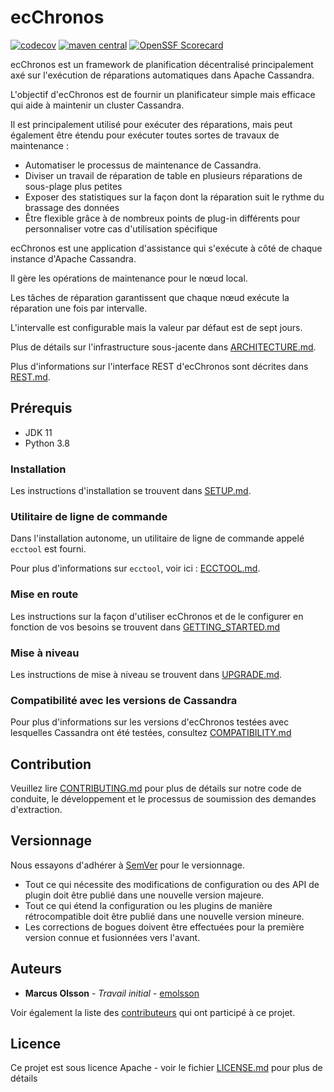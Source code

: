 # ecChronos

[![codecov](https://codecov.io/gh/ericsson/ecchronos/branch/master/graph/badge.svg)](https://codecov.io/gh/ericsson/ecchronos/tree/master)
[![maven central](https://img.shields.io/maven-central/v/com.ericsson.bss.cassandra.ecchronos/ecchronos-binary.svg?label=maven%20central&versionPrefix=5.0)](https://central.sonatype.com/artifact/com.ericsson.bss.cassandra.ecchronos/ecchronos-binary/versions)
[![OpenSSF Scorecard](https://api.securityscorecards.dev/projects/github.com/Ericsson/ecchronos/badge)](https://securityscorecards.dev/viewer/?uri=github.com/Ericsson/ecchronos)

ecChronos est un framework de planification décentralisé principalement axé sur l'exécution de réparations automatiques dans Apache Cassandra.

L'objectif d'ecChronos est de fournir un planificateur simple mais efficace qui aide à maintenir un cluster Cassandra. 

Il est principalement utilisé pour exécuter des réparations, mais peut également être étendu pour exécuter toutes sortes de travaux de maintenance :

* Automatiser le processus de maintenance de Cassandra.
* Diviser un travail de réparation de table en plusieurs réparations de sous-plage plus petites
* Exposer des statistiques sur la façon dont la réparation suit le rythme du brassage des données
* Être flexible grâce à de nombreux points de plug-in différents pour personnaliser votre cas d'utilisation spécifique

ecChronos est une application d'assistance qui s'exécute à côté de chaque instance d'Apache Cassandra. 

Il gère les opérations de maintenance pour le nœud local.

Les tâches de réparation garantissent que chaque nœud exécute la réparation une fois par intervalle.

L'intervalle est configurable mais la valeur par défaut est de sept jours.

Plus de détails sur l'infrastructure sous-jacente dans [ARCHITECTURE.md](docs/ARCHITECTURE.md).

Plus d'informations sur l'interface REST d'ecChronos sont décrites dans [REST.md](docs/REST.md).

## Prérequis

* JDK 11
* Python 3.8

### Installation

Les instructions d'installation se trouvent dans [SETUP.md](docs/SETUP.md).

### Utilitaire de ligne de commande

Dans l'installation autonome, un utilitaire de ligne de commande appelé `ecctool` est fourni.

Pour plus d'informations sur `ecctool`, voir ici : [ECCTOOL.md](docs/autogenerated/ECCTOOL.md).

### Mise en route

Les instructions sur la façon d'utiliser ecChronos et de le configurer en fonction de vos besoins se trouvent dans [GETTING_STARTED.md](docs/GETTING_STARTED.md)

### Mise à niveau

Les instructions de mise à niveau se trouvent dans [UPGRADE.md](docs/UPGRADE.md).

### Compatibilité avec les versions de Cassandra

Pour plus d'informations sur les versions d'ecChronos testées avec lesquelles Cassandra ont été testées, consultez [COMPATIBILITY.md](docs/COMPATIBILITY.md)

## Contribution

Veuillez lire [CONTRIBUTING.md](docs/CONTRIBUTING.md) pour plus de détails sur notre code de conduite, le développement et le processus de soumission des demandes d'extraction.

## Versionnage

Nous essayons d'adhérer à [SemVer](http://semver.org) pour le versionnage.

* Tout ce qui nécessite des modifications de configuration ou des API de plugin doit être publié dans une nouvelle version majeure.
* Tout ce qui étend la configuration ou les plugins de manière rétrocompatible doit être publié dans une nouvelle version mineure.
* Les corrections de bogues doivent être effectuées pour la première version connue et fusionnées vers l'avant.

## Auteurs

* **Marcus Olsson** - *Travail initial* - [emolsson](https://github.com/emolsson)

Voir également la liste des [contributeurs](https://github.com/ericsson/ecchronos/contributors) qui ont participé à ce projet.

## Licence

Ce projet est sous licence Apache - voir le fichier [LICENSE.md](LICENSE.md) pour plus de détails
